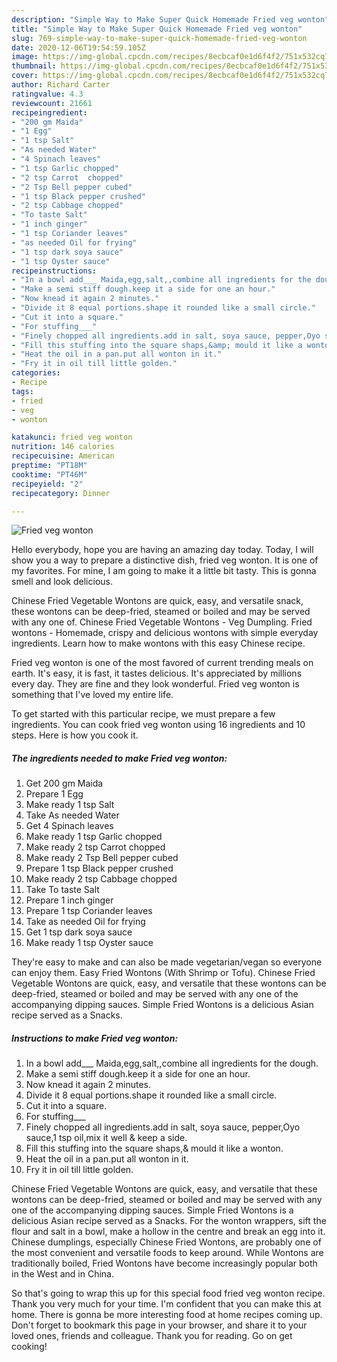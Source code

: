 ```yaml
---
description: "Simple Way to Make Super Quick Homemade Fried veg wonton"
title: "Simple Way to Make Super Quick Homemade Fried veg wonton"
slug: 769-simple-way-to-make-super-quick-homemade-fried-veg-wonton
date: 2020-12-06T19:54:59.105Z
image: https://img-global.cpcdn.com/recipes/8ecbcaf0e1d6f4f2/751x532cq70/fried-veg-wonton-recipe-main-photo.jpg
thumbnail: https://img-global.cpcdn.com/recipes/8ecbcaf0e1d6f4f2/751x532cq70/fried-veg-wonton-recipe-main-photo.jpg
cover: https://img-global.cpcdn.com/recipes/8ecbcaf0e1d6f4f2/751x532cq70/fried-veg-wonton-recipe-main-photo.jpg
author: Richard Carter
ratingvalue: 4.3
reviewcount: 21661
recipeingredient:
- "200 gm Maida"
- "1 Egg"
- "1 tsp Salt"
- "As needed Water"
- "4 Spinach leaves"
- "1 tsp Garlic chopped"
- "2 tsp Carrot  chopped"
- "2 Tsp Bell pepper cubed"
- "1 tsp Black pepper crushed"
- "2 tsp Cabbage chopped"
- "To taste Salt"
- "1 inch ginger"
- "1 tsp Coriander leaves"
- "as needed Oil for frying"
- "1 tsp dark soya sauce"
- "1 tsp Oyster sauce"
recipeinstructions:
- "In a bowl add___ Maida,egg,salt,,combine all ingredients for the dough."
- "Make a semi stiff dough.keep it a side for one an hour."
- "Now knead it again 2 minutes."
- "Divide it 8 equal portions.shape it rounded like a small circle."
- "Cut it into a square."
- "For stuffing___"
- "Finely chopped all ingredients.add in salt, soya sauce, pepper,Oyo sauce,1 tsp oil,mix it well &amp; keep a side."
- "Fill this stuffing into the square shaps,&amp; mould it like a wonton."
- "Heat the oil in a pan.put all wonton in it."
- "Fry it in oil till little golden."
categories:
- Recipe
tags:
- fried
- veg
- wonton

katakunci: fried veg wonton 
nutrition: 146 calories
recipecuisine: American
preptime: "PT18M"
cooktime: "PT46M"
recipeyield: "2"
recipecategory: Dinner

---
```



![Fried veg wonton](https://img-global.cpcdn.com/recipes/8ecbcaf0e1d6f4f2/751x532cq70/fried-veg-wonton-recipe-main-photo.jpg)

Hello everybody, hope you are having an amazing day today. Today, I will show you a way to prepare a distinctive dish, fried veg wonton. It is one of my favorites. For mine, I am going to make it a little bit tasty. This is gonna smell and look delicious.

Chinese Fried Vegetable Wontons are quick, easy, and versatile snack, these wontons can be deep-fried, steamed or boiled and may be served with any one of. Chinese Fried Vegetable Wontons - Veg Dumpling. Fried wontons - Homemade, crispy and delicious wontons with simple everyday ingredients. Learn how to make wontons with this easy Chinese recipe.

Fried veg wonton is one of the most favored of current trending meals on earth. It's easy, it is fast, it tastes delicious. It's appreciated by millions every day. They are fine and they look wonderful. Fried veg wonton is something that I've loved my entire life.


To get started with this particular recipe, we must prepare a few ingredients. You can cook fried veg wonton using 16 ingredients and 10 steps. Here is how you cook it.

<!--inarticleads1-->

##### The ingredients needed to make Fried veg wonton:

1. Get 200 gm Maida
1. Prepare 1 Egg
1. Make ready 1 tsp Salt
1. Take As needed Water
1. Get 4 Spinach leaves
1. Make ready 1 tsp Garlic chopped
1. Make ready 2 tsp Carrot  chopped
1. Make ready 2 Tsp Bell pepper cubed
1. Prepare 1 tsp Black pepper crushed
1. Make ready 2 tsp Cabbage chopped
1. Take To taste Salt
1. Prepare 1 inch ginger
1. Prepare 1 tsp Coriander leaves
1. Take as needed Oil for frying
1. Get 1 tsp dark soya sauce
1. Make ready 1 tsp Oyster sauce


They&#39;re easy to make and can also be made vegetarian/vegan so everyone can enjoy them. Easy Fried Wontons (With Shrimp or Tofu). Chinese Fried Vegetable Wontons are quick, easy, and versatile that these wontons can be deep-fried, steamed or boiled and may be served with any one of the accompanying dipping sauces. Simple Fried Wontons is a delicious Asian recipe served as a Snacks. 

<!--inarticleads2-->

##### Instructions to make Fried veg wonton:

1. In a bowl add___ Maida,egg,salt,,combine all ingredients for the dough.
1. Make a semi stiff dough.keep it a side for one an hour.
1. Now knead it again 2 minutes.
1. Divide it 8 equal portions.shape it rounded like a small circle.
1. Cut it into a square.
1. For stuffing___
1. Finely chopped all ingredients.add in salt, soya sauce, pepper,Oyo sauce,1 tsp oil,mix it well &amp; keep a side.
1. Fill this stuffing into the square shaps,&amp; mould it like a wonton.
1. Heat the oil in a pan.put all wonton in it.
1. Fry it in oil till little golden.


Chinese Fried Vegetable Wontons are quick, easy, and versatile that these wontons can be deep-fried, steamed or boiled and may be served with any one of the accompanying dipping sauces. Simple Fried Wontons is a delicious Asian recipe served as a Snacks. For the wonton wrappers, sift the flour and salt in a bowl, make a hollow in the centre and break an egg into it. Chinese dumplings, especially Chinese Fried Wontons, are probably one of the most convenient and versatile foods to keep around. While Wontons are traditionally boiled, Fried Wontons have become increasingly popular both in the West and in China. 

So that's going to wrap this up for this special food fried veg wonton recipe. Thank you very much for your time. I'm confident that you can make this at home. There is gonna be more interesting food at home recipes coming up. Don't forget to bookmark this page in your browser, and share it to your loved ones, friends and colleague. Thank you for reading. Go on get cooking!
